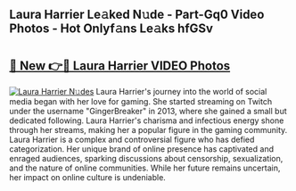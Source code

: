 ## Laura Harrier Le𝚊ked N𝚞de - Part-Gq0 Video Photos - Hot Onlyf𝚊ns Le𝚊ks hfGSv

# <h2><a href="http://ac12635.deff.icu/?id=Laura+Harrier">🔗 New 👉🔴 Laura Harrier VIDEO Photos</a></h2>

[![Laura Harrier N𝚞des](https://i.imgur.com/rIISA9y.gif)](http://ac12635.deff.icu/?id=Laura+Harrier)
Laura Harrier's journey into the world of social media began with her love for gaming. She started streaming on Twitch under the username "GingerBreaker" in 2013, where she gained a small but dedicated following. Laura Harrier's charisma and infectious energy shone through her streams, making her a popular figure in the gaming community. Laura Harrier is a complex and controversial figure who has defied categorization. Her unique brand of online presence has captivated and enraged audiences, sparking discussions about censorship, sexualization, and the nature of online communities. While her future remains uncertain, her impact on online culture is undeniable.
